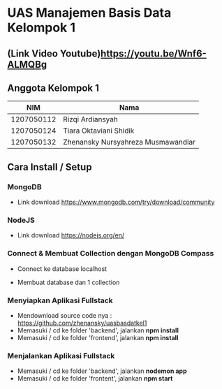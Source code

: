 # UAS Manajemen Basis Data Kelompok 1
## (Link Video Youtube)https://youtu.be/Wnf6-ALMQBg
## Anggota Kelompok 1
|NIM|Nama|
|--|--|
|1207050112|Rizqi Ardiansyah|
|1207050124|Tiara Oktaviani Shidik|
|1207050132|Zhenansky Nursyahreza Musmawandiar|

## Cara Install / Setup
### MongoDB
- Link download  https://www.mongodb.com/try/download/community
### NodeJS
- Link download https://nodejs.org/en/
### Connect & Membuat Collection dengan MongoDB Compass
- Connect ke database localhost


- Membuat database dan 1 collection

 
### Menyiapkan Aplikasi Fullstack
- Mendownload source code nya : https://github.com/zhenansky/uasbasdatkel1
- Memasuki / cd ke folder 'backend', jalankan **npm install**
- Memasuki / cd ke folder 'frontend', jalankan **npm install**
###  Menjalankan Aplikasi Fullstack
- Memasuki / cd ke folder 'backend', jalankan **nodemon app**
- Memasuki / cd ke folder 'frontent', jalankan **npm start**
